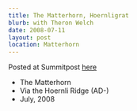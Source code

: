 ```yaml
---
title: The Matterhorn, Hoernligrat
blurb: with Theron Welch
date: 2008-07-11
layout: post
location: Matterhorn
---
```


Posted at Summitpost [here](https://www.summitpost.org/my-experience-on-the-matterhorn/450263)

* The Matterhorn
* Via the Hoernli Ridge (AD-)
* July, 2008


